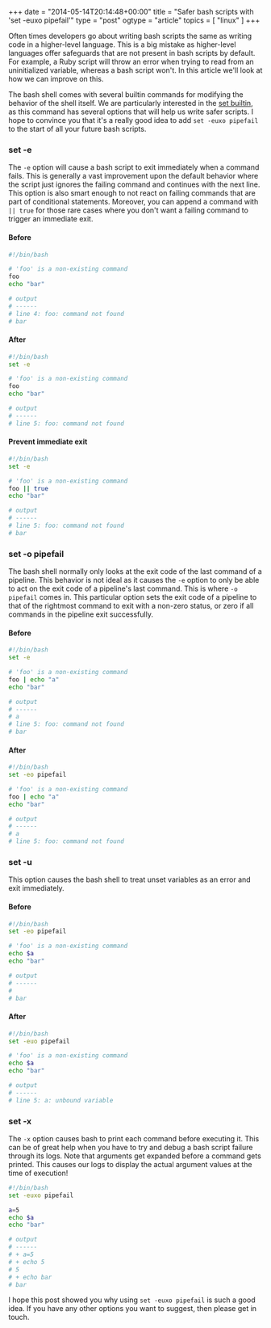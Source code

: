+++
date = "2014-05-14T20:14:48+00:00"
title = "Safer bash scripts with 'set -euxo pipefail'"
type = "post"
ogtype = "article"
topics = [ "linux" ]
+++

Often times developers go about writing bash scripts the same as writing code in a higher-level language. This is a big mistake as higher-level languages offer safeguards that are not present in bash scripts by default. For example, a Ruby script will throw an error when trying to read from an uninitialized variable, whereas a bash script won't. In this article we'll look at how we can improve on this.

The bash shell comes with several builtin commands for modifying the behavior of the shell itself. We are particularly interested in the [set builtin](https://www.gnu.org/software/bash/manual/html_node/The-Set-Builtin.html), as this command has several options that will help us write safer scripts. I hope to convince you that it's a really good idea to add `set -euxo pipefail` to the start of all your future bash scripts.

### set -e

The `-e` option will cause a bash script to exit immediately when a command fails. This is generally a vast improvement upon the default behavior where the script just ignores the failing command and continues with the next line. This option is also smart enough to not react on failing commands that are part of conditional statements. Moreover, you can append a command with `|| true` for those rare cases where you don't want a failing command to trigger an immediate exit.

#### Before
```bash
#!/bin/bash

# 'foo' is a non-existing command
foo
echo "bar"

# output
# ------
# line 4: foo: command not found
# bar
```

#### After
```bash
#!/bin/bash
set -e

# 'foo' is a non-existing command
foo
echo "bar"

# output
# ------
# line 5: foo: command not found
```

#### Prevent immediate exit
```bash
#!/bin/bash
set -e

# 'foo' is a non-existing command
foo || true
echo "bar"

# output
# ------
# line 5: foo: command not found
# bar
```

### set -o pipefail

The bash shell normally only looks at the exit code of the last command of a pipeline. This behavior is not ideal as it causes the `-e` option to only be able to act on the exit code of a pipeline's last command. This is where `-o pipefail` comes in. This particular option sets the exit code of a pipeline to that of the rightmost command to exit with a non-zero status, or zero if all commands in the pipeline exit successfully.

#### Before
```bash
#!/bin/bash
set -e

# 'foo' is a non-existing command
foo | echo "a"
echo "bar"

# output
# ------
# a
# line 5: foo: command not found
# bar
```

#### After
```bash
#!/bin/bash
set -eo pipefail

# 'foo' is a non-existing command
foo | echo "a"
echo "bar"

# output
# ------
# a
# line 5: foo: command not found
```

### set -u

This option causes the bash shell to treat unset variables as an error and exit immediately.

#### Before
```bash
#!/bin/bash
set -eo pipefail

# 'foo' is a non-existing command
echo $a
echo "bar"

# output
# ------
#
# bar
```

#### After
```bash
#!/bin/bash
set -euo pipefail

# 'foo' is a non-existing command
echo $a
echo "bar"

# output
# ------
# line 5: a: unbound variable
```

### set -x

The `-x` option causes bash to print each command before executing it. This can be of great help when you have to try and debug a bash script failure through its logs. Note that arguments get expanded before a command gets printed. This causes our logs to display the actual argument values at the time of execution!

```bash
#!/bin/bash
set -euxo pipefail

a=5
echo $a
echo "bar"

# output
# ------
# + a=5
# + echo 5
# 5
# + echo bar
# bar

```

I hope this post showed you why using `set -euxo pipefail` is such a good idea. If you have any other options you want to suggest, then please get in touch.
